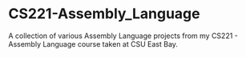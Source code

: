 # CS221-Assembly_Language

A collection of various Assembly Language projects from my CS221 - Assembly Language course taken at CSU East Bay.

